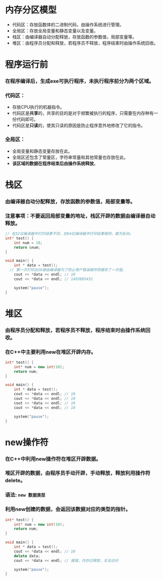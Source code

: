 # 内存分区模型
* 代码区：存放函数体的二进制代码，由操作系统进行管理。
* 全局区：存放全局变量和静态变量以及变量。
* 栈区：由编译器自动分配释放，存放函数的参数值，局部变量等。
* 堆区：由程序员分配和释放，若程序员不释放，程序结束时由操作系统回收。

# 程序运行前
### 在程序编译后，生成exe可执行程序，**未执行程序前**分为两个区域。
### **代码区**：
* 存放CPU执行的机器指令。
* 代码区是**共享**的，共享的目的是对于频繁被执行的程序，只需要在内存种有一份代码即可。
* 代码区是**只读**的，使其只读的原因是防止程序意外地修改了它的指令。
### **全局区**：
* 全局变量和静态变量存放在此。
* 全局区还包含了常量区，字符串常量和其他常量也存放在此。
* **该区域的数据在程序结束后由操作系统释放**。

# 栈区
### 由编译器自动分配释放，存放函数的参数值，局部变量等。
### 注意事项：不要返回局部变量的地址，栈区开辟的数据由编译器自动释放。
```cpp
// 在32位编译器中打印结果不同，在64位编译器中打印结果相同，都为乱码。
int* test() {
	int num = 10;
	return &num;
}

void main() {
	int * data = test();
  // 第一次打印出10是由编译器为了防止用户错误操作而缓存了一次值。
	cout << *data << endl; // 10
	cout << *data << endl; // 1493805432

	system("pause");
}
```

# 堆区
### 由程序员分配和释放，若程序员不释放，程序结束时由操作系统回收。
### 在C++中主要利用**new**在堆区开辟内存。
```cpp
int* test() {
	int* num = new int(10);
	return num;
}

void main() {
	int * data = test();
	cout << *data << endl; // 10
	cout << *data << endl; // 10
	cout << *data << endl; // 10
	cout << *data << endl; // 10

	system("pause");
}
```

# new操作符
### 在C++中利用new操作符在堆区开辟数据。
### 堆区开辟的数据，由程序员手动开辟，手动释放，释放利用操作符delete。
### 语法: `new 数据类型`
### 利用new创建的数据，会返回该数据对应的类型的指针。
```cpp
int* test() {
	int* num = new int(10);
	return num;
}

void main() {
	int * data = test();
	cout << *data << endl; // 10
	delete data;
	cout << *data << endl; // 报错，内存已释放，无法访问

	system("pause");
}
```
